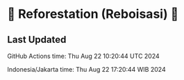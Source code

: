 
# 🌳 Reforestation (Reboisasi) 🌲

## Last Updated

GitHub Actions time: Thu Aug 22 10:20:44 UTC 2024

Indonesia/Jakarta time: Thu Aug 22 17:20:44 WIB 2024
